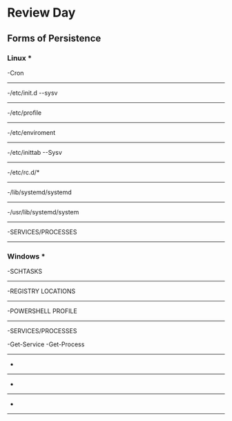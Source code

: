 # Review Day
## Forms of Persistence
### Linux *
-Cron
________________________________________________________________________________________________________________________________________
-/etc/init.d --sysv
________________________________________________________________________________________________________________________________________
-/etc/profile
________________________________________________________________________________________________________________________________________
-/etc/enviroment
________________________________________________________________________________________________________________________________________
-/etc/inittab --Sysv
________________________________________________________________________________________________________________________________________
-/etc/rc.d/*
________________________________________________________________________________________________________________________________________
-/lib/systemd/systemd
________________________________________________________________________________________________________________________________________
-/usr/lib/systemd/system
________________________________________________________________________________________________________________________________________
-SERVICES/PROCESSES
________________________________________________________________________________________________________________________________________
### Windows *
-SCHTASKS
________________________________________________________________________________________________________________________________________
-REGISTRY LOCATIONS
________________________________________________________________________________________________________________________________________
-POWERSHELL PROFILE
________________________________________________________________________________________________________________________________________
-SERVICES/PROCESSES

  -Get-Service
  -Get-Process
________________________________________________________________________________________________________________________________________
-
________________________________________________________________________________________________________________________________________
-
________________________________________________________________________________________________________________________________________
-
________________________________________________________________________________________________________________________________________
